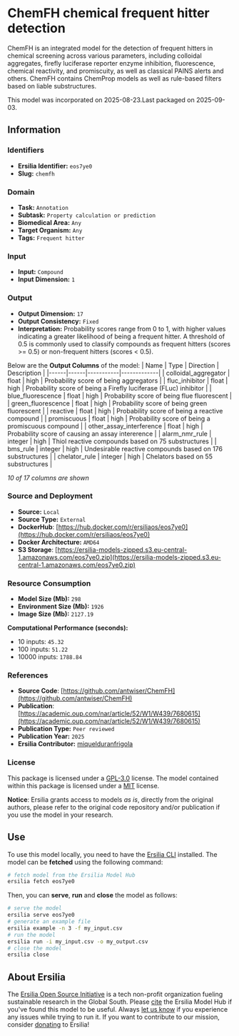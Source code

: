 # ChemFH chemical frequent hitter detection

ChemFH is an integrated model for the detection of frequent hitters in chemical screening across various parameters, including colloidal aggregates, firefly luciferase reporter enzyme inhibition, fluorescence, chemical reactivity, and promiscuity, as well as classical PAINS alerts and others. ChemFH contains ChemProp models as well as rule-based filters based on liable substructures.

This model was incorporated on 2025-08-23.Last packaged on 2025-09-03.

## Information
### Identifiers
- **Ersilia Identifier:** `eos7ye0`
- **Slug:** `chemfh`

### Domain
- **Task:** `Annotation`
- **Subtask:** `Property calculation or prediction`
- **Biomedical Area:** `Any`
- **Target Organism:** `Any`
- **Tags:** `Frequent hitter`

### Input
- **Input:** `Compound`
- **Input Dimension:** `1`

### Output
- **Output Dimension:** `17`
- **Output Consistency:** `Fixed`
- **Interpretation:** Probability scores range from 0 to 1, with higher values indicating a greater likelihood of being a frequent hitter. A threshold of 0.5 is commonly used to classify compounds as frequent hitters (scores >= 0.5) or non-frequent hitters (scores < 0.5).

Below are the **Output Columns** of the model:
| Name | Type | Direction | Description |
|------|------|-----------|-------------|
| colloidal_aggregator | float | high | Probability score of being aggregators |
| fluc_inhibitor | float | high | Probability score of being a Firefly luciferase (FLuc) inhibitor |
| blue_fluorescence | float | high | Probability score of being flue fluorescent |
| green_fluorescence | float | high | Probability score of being green fluorescent |
| reactive | float | high | Probability score of being a reactive compound |
| promiscuous | float | high | Probability score of being a promiscuous compound |
| other_assay_interference | float | high | Probability score of causing an assay intererence |
| alarm_nmr_rule | integer | high | Thiol reactive compounds based on 75 substructures |
| bms_rule | integer | high | Undesirable reactive compounds based on 176 substructures |
| chelator_rule | integer | high | Chelators based on 55 substructures |

_10 of 17 columns are shown_
### Source and Deployment
- **Source:** `Local`
- **Source Type:** `External`
- **DockerHub**: [https://hub.docker.com/r/ersiliaos/eos7ye0](https://hub.docker.com/r/ersiliaos/eos7ye0)
- **Docker Architecture:** `AMD64`
- **S3 Storage**: [https://ersilia-models-zipped.s3.eu-central-1.amazonaws.com/eos7ye0.zip](https://ersilia-models-zipped.s3.eu-central-1.amazonaws.com/eos7ye0.zip)

### Resource Consumption
- **Model Size (Mb):** `298`
- **Environment Size (Mb):** `1926`
- **Image Size (Mb):** `2127.19`

**Computational Performance (seconds):**
- 10 inputs: `45.32`
- 100 inputs: `51.22`
- 10000 inputs: `1788.84`

### References
- **Source Code**: [https://github.com/antwiser/ChemFH](https://github.com/antwiser/ChemFH)
- **Publication**: [https://academic.oup.com/nar/article/52/W1/W439/7680615](https://academic.oup.com/nar/article/52/W1/W439/7680615)
- **Publication Type:** `Peer reviewed`
- **Publication Year:** `2025`
- **Ersilia Contributor:** [miquelduranfrigola](https://github.com/miquelduranfrigola)

### License
This package is licensed under a [GPL-3.0](https://github.com/ersilia-os/ersilia/blob/master/LICENSE) license. The model contained within this package is licensed under a [MIT](LICENSE) license.

**Notice**: Ersilia grants access to models _as is_, directly from the original authors, please refer to the original code repository and/or publication if you use the model in your research.


## Use
To use this model locally, you need to have the [Ersilia CLI](https://github.com/ersilia-os/ersilia) installed.
The model can be **fetched** using the following command:
```bash
# fetch model from the Ersilia Model Hub
ersilia fetch eos7ye0
```
Then, you can **serve**, **run** and **close** the model as follows:
```bash
# serve the model
ersilia serve eos7ye0
# generate an example file
ersilia example -n 3 -f my_input.csv
# run the model
ersilia run -i my_input.csv -o my_output.csv
# close the model
ersilia close
```

## About Ersilia
The [Ersilia Open Source Initiative](https://ersilia.io) is a tech non-profit organization fueling sustainable research in the Global South.
Please [cite](https://github.com/ersilia-os/ersilia/blob/master/CITATION.cff) the Ersilia Model Hub if you've found this model to be useful. Always [let us know](https://github.com/ersilia-os/ersilia/issues) if you experience any issues while trying to run it.
If you want to contribute to our mission, consider [donating](https://www.ersilia.io/donate) to Ersilia!
